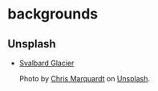 # backgrounds

## Unsplash

- [Svalbard Glacier](./chris-marquardt-LKOAOAJZEbc-unsplash.jpg)

  Photo by [Chris Marquardt](https://unsplash.com/@chrismarquardt) on [Unsplash](https://unsplash.com/photos/landscape-photo-of-ice-glacier-LKOAOAJZEbc).
